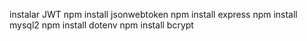 instalar JWT
npm install jsonwebtoken
npm install express
npm install mysql2
npm install dotenv
npm install bcrypt
